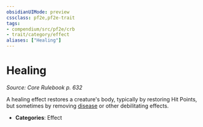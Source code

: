 ```yaml
---
obsidianUIMode: preview
cssclass: pf2e,pf2e-trait
tags:
- compendium/src/pf2e/crb
- trait/category/effect
aliases: ["Healing"]
---
```

# Healing  
*Source: Core Rulebook p. 632*  

A healing effect restores a creature's body, typically by restoring Hit Points, but sometimes by removing [disease](/rules/traits/disease.md) or other debilitating effects.

- **Categories**: Effect
